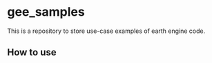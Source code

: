 # gee_samples

This is a repository to store use-case examples of earth engine code.

## How to use 
